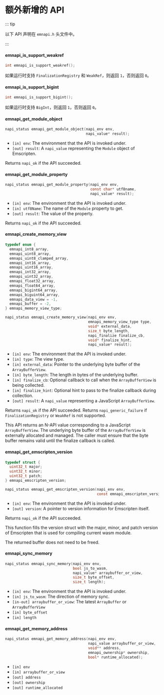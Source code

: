 # 额外新增的 API

::: tip

以下 API 声明在 `emnapi.h` 头文件中。

:::

#### emnapi_is_support_weakref

```c
int emnapi_is_support_weakref();
```

如果运行时支持 `FinalizationRegistry` 和 `WeakRef`，则返回 `1`，否则返回 `0`。

#### emnapi_is_support_bigint

```c
int emnapi_is_support_bigint();
```

如果运行时支持 `BigInt`，则返回 `1`，否则返回 `0`。

#### emnapi_get_module_object

```c
napi_status emnapi_get_module_object(napi_env env,
                                     napi_value* result);
```

* `[in] env`: The environment that the API is invoked under.
* `[out] result`: A `napi_value` representing the `Module` object of Emscripten.

Returns `napi_ok` if the API succeeded.

#### emnapi_get_module_property

```c
napi_status emnapi_get_module_property(napi_env env,
                                       const char* utf8name,
                                       napi_value* result);
```

* `[in] env`: The environment that the API is invoked under.
* `[in] utf8Name`: The name of the `Module` property to get.
* `[out] result`: The value of the property.

Returns `napi_ok` if the API succeeded.

#### emnapi_create_memory_view

```c
typedef enum {
  emnapi_int8_array,
  emnapi_uint8_array,
  emnapi_uint8_clamped_array,
  emnapi_int16_array,
  emnapi_uint16_array,
  emnapi_int32_array,
  emnapi_uint32_array,
  emnapi_float32_array,
  emnapi_float64_array,
  emnapi_bigint64_array,
  emnapi_biguint64_array,
  emnapi_data_view = -1,
  emnapi_buffer = -2,
} emnapi_memory_view_type;

napi_status emnapi_create_memory_view(napi_env env,
                                      emnapi_memory_view_type type,
                                      void* external_data,
                                      size_t byte_length,
                                      napi_finalize finalize_cb,
                                      void* finalize_hint,
                                      napi_value* result);
```

* `[in] env`: The environment that the API is invoked under.
* `[in] type`: The view type.
* `[in] external_data`: Pointer to the underlying byte buffer of the
  `ArrayBufferView`.
* `[in] byte_length`: The length in bytes of the underlying buffer.
* `[in] finalize_cb`: Optional callback to call when the `ArrayBufferView` is being
  collected.
* `[in] finalize_hint`: Optional hint to pass to the finalize callback during
  collection.
* `[out] result`: A `napi_value` representing a JavaScript `ArrayBufferView`.

Returns `napi_ok` if the API succeeded.
Returns `napi_generic_failure` if `FinalizationRegistry` or `WeakRef` is not supported.

This API returns an N-API value corresponding to a JavaScript `ArrayBufferView`.
The underlying byte buffer of the `ArrayBufferView` is externally allocated and
managed. The caller must ensure that the byte buffer remains valid until the
finalize callback is called.

#### emnapi_get_emscripten_version

```c
typedef struct {
  uint32_t major;
  uint32_t minor;
  uint32_t patch;
} emnapi_emscripten_version;

napi_status emnapi_get_emscripten_version(napi_env env,
                                          const emnapi_emscripten_version** version);
```

* `[in] env`: The environment that the API is invoked under.
* `[out] version`: A pointer to version information for Emscripten itself.

Returns `napi_ok` if the API succeeded.

This function fills the version struct with the major, minor, and patch version of Emscripten that is used for compiling current wasm module. 

The returned buffer does not need to be freed.

#### emnapi_sync_memory

```c
napi_status emnapi_sync_memory(napi_env env,
                               bool js_to_wasm,
                               napi_value* arraybuffer_or_view,
                               size_t byte_offset,
                               size_t length);
```

* `[in] env`: The environment that the API is invoked under.
* `[in] js_to_wasm`: The direction of memory sync.
* `[in-out] arraybuffer_or_view`: The latest `ArrayBuffer` or `ArrayBufferView`
* `[in] byte_offset`
* `[in] length`

#### emnapi_get_memory_address

```c
napi_status emnapi_get_memory_address(napi_env env,
                                      napi_value arraybuffer_or_view,
                                      void** address,
                                      emnapi_ownership* ownership,
                                      bool* runtime_allocated);
```

* `[in] env`
* `[in] arraybuffer_or_view`
* `[out] address`
* `[out] ownership`
* `[out] runtime_allocated`

